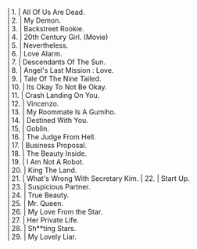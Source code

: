 | 1.  | All Of Us Are Dead.             
| 2.  | My Demon.                       
| 3.  | Backstreet Rookie.              
| 4.  | 20th Century Girl. (Movie)      
| 5.  | Nevertheless.                   
| 6.  | Love Alarm.                     
| 7.  | Descendants Of The Sun.         
| 8.  | Angel's Last Mission : Love.    
| 9.  | Tale Of The Nine Tailed.        
| 10. | Its Okay To Not Be Okay.        
| 11. | Crash Landing On You.           
| 12. | Vincenzo.                       
| 13. | My Roommate Is A Gumiho.        
| 14. | Destined With You.              
| 15, | Goblin.                         
| 16. | The Judge From Hell.            
| 17. | Business Proposal.              
| 18. | The Beauty Inside.              
| 19. | I Am Not A Robot.                
| 20. | King The Land.                   
| 21. | What's Wrong With Secretary Kim. 
| 22. | Start Up.                        
| 23. | Suspicious Partner.             
| 24. | True Beauty.                    
| 25. | Mr. Queen.                      
| 26. | My Love From the Star.          
| 27. | Her Private Life.               
| 28. | Sh**ting Stars.                 
| 29. | My Lovely Liar.   